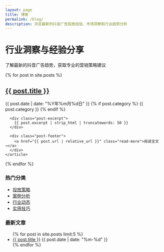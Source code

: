 ```yaml
---
layout: page
title: 博客
permalink: /blog/
description: 浏览最新的抖音广告投放经验、市场洞察和行业趋势分析
---
```


<div class="blog-header">
  <h1>行业洞察与经验分享</h1>
  <p>了解最新的抖音广告趋势，获取专业的营销策略建议</p>
</div>

<div class="posts-grid">
  {% for post in site.posts %}
    <article class="post-card">
      <div class="post-header">
        <h2><a href="{{ post.url | relative_url }}">{{ post.title }}</a></h2>
        <div class="post-meta">
          <time datetime="{{ post.date | date_to_xmlschema }}">
            {{ post.date | date: "%Y年%m月%d日" }}
          </time>
          {% if post.category %}
            <span class="categories">
              <span class="category">{{ post.category }}</span>
            </span>
          {% endif %}
        </div>
      </div>
      
      <div class="post-excerpt">
        {{ post.excerpt | strip_html | truncatewords: 50 }}
      </div>
      
      <div class="post-footer">
        <a href="{{ post.url | relative_url }}" class="read-more">阅读全文 →</a>
      </div>
    </article>
  {% endfor %}
</div>

<div class="blog-sidebar">
  <div class="sidebar-section">
    <h3>热门分类</h3>
    <ul class="category-list">
      <li><a href="#">投放策略</a></li>
      <li><a href="#">案例分析</a></li>
      <li><a href="#">行业动态</a></li>
      <li><a href="#">实用技巧</a></li>
    </ul>
  </div>
  
  <div class="sidebar-section">
    <h3>最新文章</h3>
    <ul class="recent-posts">
      {% for post in site.posts limit:5 %}
        <li>
          <a href="{{ post.url | relative_url }}">{{ post.title }}</a>
          <time>{{ post.date | date: "%m-%d" }}</time>
        </li>
      {% endfor %}
    </ul>
  </div>
</div>